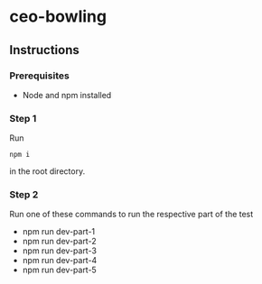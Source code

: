 # ceo-bowling
## Instructions 

### Prerequisites
- Node and npm installed

### Step 1
Run
```
npm i 
```
in the root directory.

### Step 2
Run one of these commands to run the respective part of the test

- npm run dev-part-1
- npm run dev-part-2
- npm run dev-part-3
- npm run dev-part-4
- npm run dev-part-5
